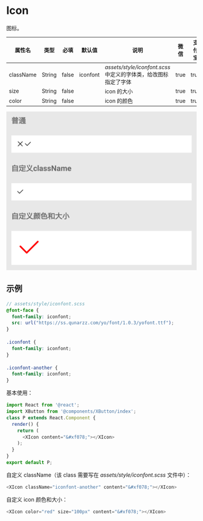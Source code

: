 # Icon

图标。

| 属性名 | 类型 | 必填 | 默认值 | 说明 | 微信 | 支付宝 | 百度 | 快应用 |
| --- | --- | --- | --- | --- | --- | --- | --- | --- |
| className | String | false | iconfont | *assets/style/iconfont.scss* 中定义的字体类，给改图标指定了字体 | true | true | true | true |
| size  | String | false |  | icon 的大小 | true | true | true | true |
| color | String | false |  | icon 的颜色 | true | true | true | true |

<p><img style="max-height: 500px" src="../assets/images/components/icon.png" /></p>

## 示例

```scss
// assets/style/iconfont.scss
@font-face {
  font-family: iconfont;
  src: url("https://ss.qunarzz.com/yo/font/1.0.3/yofont.ttf");
}

.iconfont {
  font-family: iconfont;
}

.iconfont-another {
  font-family: iconfont;
}
```

基本使用：

```js
import React from '@react';
import XButton from '@components/XButton/index';
class P extends React.Component {
  render() {
    return (
      <XIcon content="&#xf078;"></XIcon>
    );
  }
}
export default P;
```

自定义 className（该 class 需要写在 *assets/style/iconfont.scss* 文件中）：

```js
<XIcon className="iconfont-another" content="&#xf078;"></XIcon>
```

自定义 icon 颜色和大小：

```js
<XIcon color="red" size="100px" content="&#xf078;"></XIcon>
```